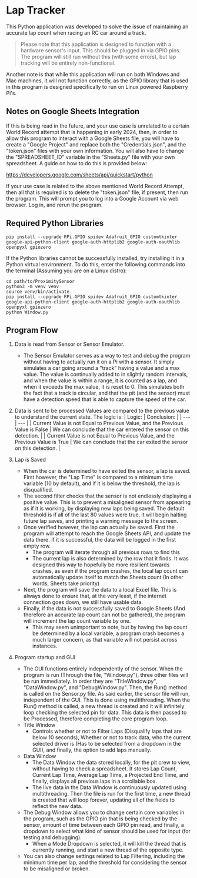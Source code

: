 # Lap Tracker

This Python application was developed to solve the issue of maintaining an accurate lap count when racing an RC car around a track.

> Please note that this application is designed to function with a hardware sensor's input. This should be plugged in via GPIO pins. The program will still run without this (with some errors), but lap tracking will be entirely non-functional.

Another note is that while this application will run on both Windows and Mac machines, it will not function correctly, as the GPIO library that is used in this program is designed specifically to run on Linux powered Raspberry Pi's.

## Notes on Google Sheets Integration

If this is being read in the future, and your use case is unrelated to a certain World Record attempt that is happening in early 2024, then, in order to allow this program to interact with a Google Sheets file, you will have to create a "Google Project" and replace both the "Credentials.json", and the "token.json" files with your own information. You will also have to change the "SPREADSHEET_ID" variable in the "Sheets.py" file with your own spreadsheet. A guide on how to do this is provided below:

https://developers.google.com/sheets/api/quickstart/python

If your use case is related to the above mentioned World Record Attempt, then all that is required is to delete the "token.json" file, if present, then run the program. This will prompt you to log into a Google Account via web browser. Log in, and rerun the program.

## Required Python Libraries

    pip install --upgrade RPi.GPIO spidev Adafruit_GPIO customtkinter google-api-python-client google-auth-httplib2 google-auth-oauthlib openpyxl gpiozero

If the Python libraries cannot be successfully installed, try installing it in a Python virtual environment. To do this, enter the following commands into the terminal (Assuming you are on a Linux distro):

    cd path/to/ProximitySensor
    python3 -m venv venv
    source venv/bin/activate
    pip install --upgrade RPi.GPIO spidev Adafruit_GPIO customtkinter google-api-python-client google-auth-httplib2 google-auth-oauthlib openpyxl gpiozero
    python Window.py

## Program Flow

1. Data is read from Sensor or Sensor Emulator.
   - The Sensor Emulator serves as a way to test and debug the program without having to actually run it on a Pi with a sensor. It simply simulates a car going around a "track" having a value and a max value. The value is continually added to in slightly random intervals, and when the value is within a range, it is counted as a lap, and when it exceeds the max value, it is reset to 0. This simulates both the fact that a track is circular, and that the pit (and the sensor) must have a detection speed that is able to capture the speed of the car.
2. Data is sent to be processed
   Values are compared to the previous value to understand the current state. The logic is:
   | Logic: | Conclusion: |
   | --- | --- |
   | Current Value is not Equal to Previous Value, and the Previous Value is False | We can conclude that the car entered the sensor on this detection. |
   | Current Value is not Equal to Previous Value, and the Previous Value is True | We can conclude that the car exited the sensor on this detection. |

3. Lap is Saved

   - When the car is determined to have exited the sensor, a lap is saved. First however, the "Lap Time" is compared to a minimum time variable (10 by default), and if it is below the threshold, the lap is disqualified.
   - The second filter checks that the sensor is not endlessly displaying a positive value. This is to prevent a misaligned sensor from appearing as if it is working, by displaying new laps being saved. The default threshold is if all of the last 80 values were true, it will begin halting future lap saves, and printing a warning message to the screen.
   - Once verified however, the lap can actually be saved. First the program will attempt to reach the Google Sheets API, and update the data there. If it is successful, the data will be logged in the first empty row.
     - The program will iterate through all previous rows to find this
     - The current lap is also determined by the row that it finds. It was designed this way to hopefully be more resilient towards crashes, as even if the program crashes, the local lap count can automatically update itself to match the Sheets count (In other words, Sheets take priority)
   - Next, the program will save the data to a local Excel file. This is always done to ensure that, at the very least, if the internet connection goes down, we still have usable data.
   - Finally, if the data is not successfully saved to Google Sheets (And therefore an accurate lap count can not be gathered), the program will increment the lap count variable by one.
     - This may seem unimportant to note, but by having the lap count be determined by a local variable, a program crash becomes a much larger concern, as that variable will not persist across instances.

4. Program startup and GUI
   - The GUI functions entirely independently of the sensor. When the program is run (Through the file, "Window.py"), three other files will be run immediately. In order they are "TitleWindow.py", "DataWindow.py", and "DebugWindow.py". Then, the Run() method is called on the Sensor.py file. As said earlier, the sensor file will run, independent of the GUI. This is done using multithreading. When the Run() method is called, a new thread is created and it will infinitely loop checking the selected pin for data. This data is then passed to be Processed, therefore completing the core program loop.
   - Title Window
     - Controls whether or not to Filter Laps (Disqualify laps that are below 10 seconds), Whether or not to track data, who the current selected driver is (Has to be selected from a dropdown in the GUI), and finally, the option to add laps manually.
   - Data Window
     - The Data Window the data stored locally, for the pit crew to view, without having to check a spreadsheet. It stores Lap Count, Current Lap Time, Average Lap Time, a Projected End Time, and finally, displays all previous laps in a scrollable box.
     - The live data in the Data Window is continuously updated using multithreading. Then the file is run for the first time, a new thread is created that will loop forever, updating all of the fields to reflect the new data.
   - The Debug Window allows you to change certain core variables in the program, such as the GPIO pin that is being checked by the sensor, amount of time between each GPIO pin read, and finally, a dropdown to select what kind of sensor should be used for input (for testing and debugging).
     - When a Mode Dropdown is selected, it will kill the thread that is currently running, and start a new thread of the opposite type.
   - You can also change settings related to Lap Filtering, including the minimum time per lap, and the threshold for considering the sensor to be misaligned or broken.
